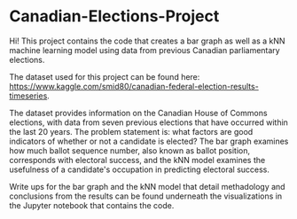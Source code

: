 # Canadian-Elections-Project

Hi! This project contains the code that creates a bar graph as well as a kNN machine learning model using data from previous Canadian parliamentary elections. 

The dataset used for this project can be found here: https://www.kaggle.com/smid80/canadian-federal-election-results-timeseries. 

The dataset provides information on the Canadian House of Commons elections, with data from seven previous elections that have occurred within the last 20 years. The problem statement is: what factors are good indicators of whether or not a candidate is elected? The bar graph examines how much ballot sequence number, also known as ballot position, corresponds with electoral success, and the kNN model examines the usefulness of a candidate's occupation in predicting electoral success. 

Write ups for the bar graph and the kNN model that detail methadology and conclusions from the results can be found underneath the visualizations in the Jupyter notebook that contains the code. 
